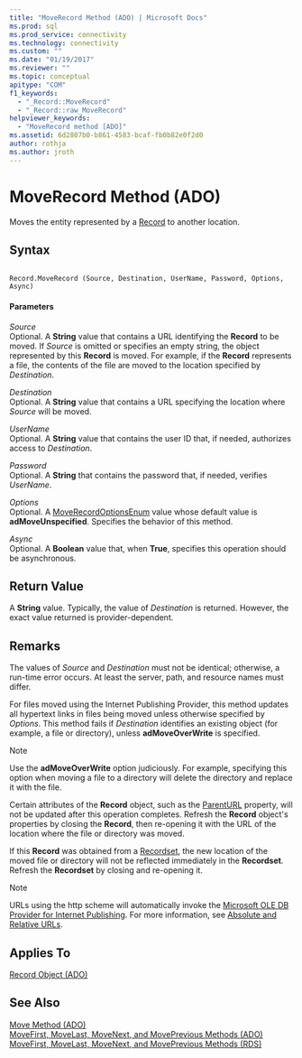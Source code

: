 ```yaml
---
title: "MoveRecord Method (ADO) | Microsoft Docs"
ms.prod: sql
ms.prod_service: connectivity
ms.technology: connectivity
ms.custom: ""
ms.date: "01/19/2017"
ms.reviewer: ""
ms.topic: conceptual
apitype: "COM"
f1_keywords: 
  - "_Record::MoveRecord"
  - "_Record::raw_MoveRecord"
helpviewer_keywords: 
  - "MoveRecord method [ADO]"
ms.assetid: 6d2807b0-b861-4583-bcaf-fb0b82e0f2d0
author: rothja
ms.author: jroth
---
```

# MoveRecord Method (ADO)
Moves the entity represented by a [Record](../../../ado/reference/ado-api/record-object-ado.md) to another location.  
  
## Syntax  
  
```  
  
Record.MoveRecord (Source, Destination, UserName, Password, Options, Async)  
```  
  
#### Parameters  
 *Source*  
 Optional. A **String** value that contains a URL identifying the **Record** to be moved. If *Source* is omitted or specifies an empty string, the object represented by this **Record** is moved. For example, if the **Record** represents a file, the contents of the file are moved to the location specified by *Destination*.  
  
 *Destination*  
 Optional. A **String** value that contains a URL specifying the location where *Source* will be moved.  
  
 *UserName*  
 Optional. A **String** value that contains the user ID that, if needed, authorizes access to *Destination*.  
  
 *Password*  
 Optional. A **String** that contains the password that, if needed, verifies *UserName*.  
  
 *Options*  
 Optional. A [MoveRecordOptionsEnum](../../../ado/reference/ado-api/moverecordoptionsenum.md) value whose default value is **adMoveUnspecified**. Specifies the behavior of this method.  
  
 *Async*  
 Optional. A **Boolean** value that, when **True**, specifies this operation should be asynchronous.  
  
## Return Value  
 A **String** value. Typically, the value of *Destination* is returned. However, the exact value returned is provider-dependent.  
  
## Remarks  
 The values of *Source* and *Destination* must not be identical; otherwise, a run-time error occurs. At least the server, path, and resource names must differ.  
  
 For files moved using the Internet Publishing Provider, this method updates all hypertext links in files being moved unless otherwise specified by *Options*. This method fails if *Destination* identifies an existing object (for example, a file or directory), unless **adMoveOverWrite** is specified.  
  
> [!NOTE]
>  Use the **adMoveOverWrite** option judiciously. For example, specifying this option when moving a file to a directory will delete the directory and replace it with the file.  
  
 Certain attributes of the **Record** object, such as the [ParentURL](../../../ado/reference/ado-api/parenturl-property-ado.md) property, will not be updated after this operation completes. Refresh the **Record** object's properties by closing the **Record**, then re-opening it with the URL of the location where the file or directory was moved.  
  
 If this **Record** was obtained from a [Recordset](../../../ado/reference/ado-api/recordset-object-ado.md), the new location of the moved file or directory will not be reflected immediately in the **Recordset**. Refresh the **Recordset** by closing and re-opening it.  
  
> [!NOTE]
>  URLs using the http scheme will automatically invoke the [Microsoft OLE DB Provider for Internet Publishing](../../../ado/guide/appendixes/microsoft-ole-db-provider-for-internet-publishing.md). For more information, see [Absolute and Relative URLs](../../../ado/guide/data/absolute-and-relative-urls.md).  
  
## Applies To  
 [Record Object (ADO)](../../../ado/reference/ado-api/record-object-ado.md)  
  
## See Also  
 [Move Method (ADO)](../../../ado/reference/ado-api/move-method-ado.md)   
 [MoveFirst, MoveLast, MoveNext, and MovePrevious Methods (ADO)](../../../ado/reference/ado-api/movefirst-movelast-movenext-and-moveprevious-methods-ado.md)   
 [MoveFirst, MoveLast, MoveNext, and MovePrevious Methods (RDS)](../../../ado/reference/rds-api/movefirst-movelast-movenext-and-moveprevious-methods-rds.md)
